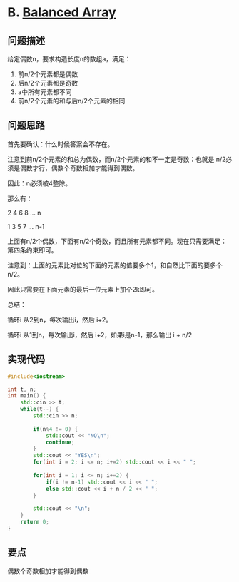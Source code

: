 # B. [Balanced Array](https://codeforces.com/problemset/problem/1343/B)

## 问题描述

给定偶数n，要求构造长度n的数组a，满足：

1. 前n/2个元素都是偶数
2. 后n/2个元素都是奇数
3. a中所有元素都不同
4. 前n/2个元素的和与后n/2个元素的相同



## 问题思路

首先要确认：什么时候答案会不存在。

注意到前n/2个元素的和总为偶数，而n/2个元素的和不一定是奇数：也就是 n/2必须是偶数才行，偶数个奇数相加才能得到偶数。



因此：n必须被4整除。



那么有：

2 4 6 8 ... n

1 3 5 7 ... n-1



上面有n/2个偶数，下面有n/2个奇数，而且所有元素都不同。现在只需要满足：第四条约束即可。

注意到：上面的元素比对位的下面的元素的值要多个1，和自然比下面的要多个n/2。

因此只需要在下面元素的最后一位元素上加个2k即可。



总结：

循环i 从2到n，每次输出i，然后 i+2。

循环i 从1到n，每次输出i，然后 i+2，如果i是n-1，那么输出 i + n/2



## 实现代码

```c++
#include<iostream>

int t, n;
int main() {
	std::cin >> t;
	while(t--) {
		std::cin >> n;
		
		if(n%4 != 0) {
			std::cout << "NO\n";
			continue;
		} 
		std::cout << "YES\n";
		for(int i = 2; i <= n; i+=2) std::cout << i << " ";
		
		for(int i = 1; i <= n; i+=2) {
			if(i != n-1) std::cout << i << " ";
			else std::cout << i + n / 2 << " ";
		}
		
		std::cout << "\n";
	}
	return 0;
}
```



## 要点

偶数个奇数相加才能得到偶数